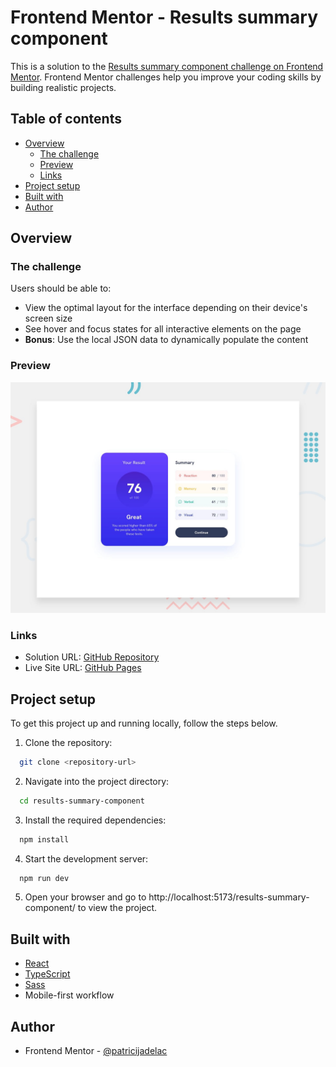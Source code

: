 # Frontend Mentor - Results summary component

This is a solution to the [Results summary component challenge on Frontend Mentor](https://www.frontendmentor.io/challenges/results-summary-component-CE_K6s0maV). Frontend Mentor challenges help you improve your coding skills by building realistic projects.

## Table of contents

- [Overview](#overview)
  - [The challenge](#the-challenge)
  - [Preview](#preview)
  - [Links](#links)
- [Project setup](#project-setup)
- [Built with](#built-with)
- [Author](#author)

## Overview

### The challenge

Users should be able to:

- View the optimal layout for the interface depending on their device's screen size
- See hover and focus states for all interactive elements on the page
- **Bonus**: Use the local JSON data to dynamically populate the content

### Preview

![Desktop preview](./public/desktop-preview.jpg)

### Links

- Solution URL: [GitHub Repository](https://github.com/patricijadelac/results-summary-component)
- Live Site URL: [GitHub Pages](https://patricijadelac.github.io/results-summary-component/)

## Project setup

To get this project up and running locally, follow the steps below.

1. Clone the repository:

```bash
  git clone <repository-url>
```

2. Navigate into the project directory:

```bash
  cd results-summary-component
```

3. Install the required dependencies:

```bash
  npm install
```

4. Start the development server:

```bash
  npm run dev
```

5. Open your browser and go to http://localhost:5173/results-summary-component/ to view the project.

## Built with

- [React](https://reactjs.org/)
- [TypeScript](https://www.typescriptlang.org/)
- [Sass](https://sass-lang.com/)
- Mobile-first workflow

## Author

- Frontend Mentor - [@patricijadelac](https://www.frontendmentor.io/profile/patricijadelac)
